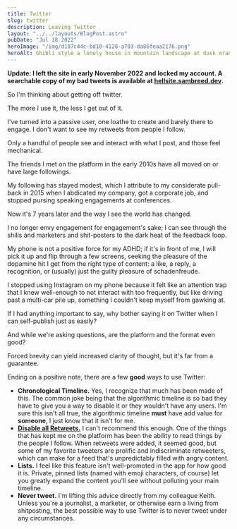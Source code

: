 ```yaml
---
title: Twitter
slug: twitter
description: Leaving Twitter
layout: "../../layouts/BlogPost.astro"
pubDate: "Jul 18 2022"
heroImage: "/img/d107c44c-bd10-4128-a703-da86feaa2176.png"
heroAlt: Ghibli style a lonely house in mountain landscape at dusk orange and pink sky - Stable Diffusion v1.5
---
```


**Update: I left the site in early November 2022 and locked my account. A searchable copy of my bad tweets is available at [hellsite.sambreed.dev](https://hellsite.sambreed.dev).**

So I'm thinking about getting off twitter.

The more I use it, the less I get out of it. 

I've turned into a passive user, one loathe to create and barely there to engage. 
I don't want to see my retweets from people I follow. 

Only a handful of people see and interact with what I post, and those feel mechanical. 

The friends I met on the platform in the early 2010s have all moved on or have large followings. 

My following has stayed modest, which I attribute to my considerate pull-back in 2015 when I abdicated my company, got a corporate job, and stopped pursing speaking engagements at conferences.

Now it's 7 years later and the way I see the world has changed.

I no longer envy engagement for engagement's sake; I can see through the shills and marketers and shit-posters to the dark heat of the feedback loop.

My phone is not a positive force for my ADHD; if it's in front of me, I will pick it up and flip through a few screens, seeking the pleasure of the dopamine hit I get from the right type of content: a like, a reply, a recognition, or (usually) just the guilty pleasure of schadenfreude.

I stopped using Instagram on my phone because it felt like an attention trap that I knew well-enough to not interact with too frequently, but like driving past a multi-car pile up, something I couldn't keep myself from gawking at.

If I had anything important to say, why bother saying it on Twitter when I can self-publish just as easily?

And while we're asking questions, are the platform and the format even good?

Forced brevity can yield increased clarity of thought, but it's far from a guarantee.

Ending on a positive note, there are a few __good__ ways to use Twitter:
- **Chronological Timeline.** Yes, I recognize that much has been made of this. The common joke being that the algorithmic timeline is so bad they have to give you a way to disable it or they wouldn't have any users. I'm sure this isn't all true, the algorithmic timeline __must__ have add value for __someone__, I just know that it isn't for me. 
- **[Disable all Retweets.](https://glitch.com/~turn-off-retweets)** I can't recommend this enough. One of the things that has kept me on the platform has been the ability to read things by the people I follow. When retweets were added, it seemed good, but some of my favorite tweeters are prolific and indiscriminate retweeters, which can make for a feed that's unpredictably filled with angry content.
- **Lists.** I feel like this feature isn't well-promoted in the app for how good it is. Private, pinned lists (named with emoji characters, of course) let you greatly expand the content you'll see without polluting your main timeline.
- **Never tweet.** I'm lifting this advice directly from my colleague Keith. Unless you're a journalist, a marketer, or otherwise earn a living from shitposting, the best possible way to use Twitter is to never tweet under any circumstances.
